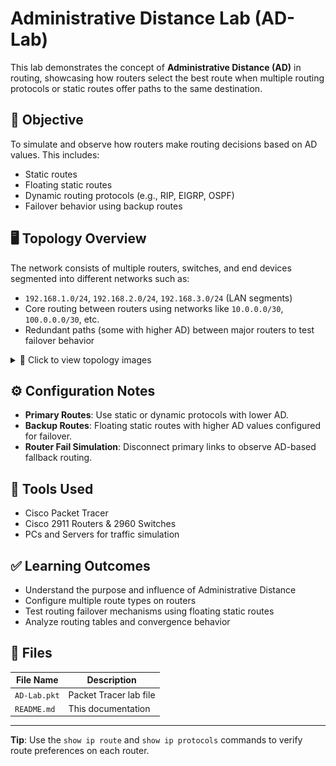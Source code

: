 # Administrative Distance Lab (AD-Lab)

This lab demonstrates the concept of **Administrative Distance (AD)** in routing, showcasing how routers select the best route when multiple routing protocols or static routes offer paths to the same destination.

## 🧠 Objective

To simulate and observe how routers make routing decisions based on AD values. This includes:
- Static routes
- Floating static routes
- Dynamic routing protocols (e.g., RIP, EIGRP, OSPF)
- Failover behavior using backup routes

## 🖥️ Topology Overview

The network consists of multiple routers, switches, and end devices segmented into different networks such as:
- `192.168.1.0/24`, `192.168.2.0/24`, `192.168.3.0/24` (LAN segments)
- Core routing between routers using networks like `10.0.0.0/30`, `100.0.0.0/30`, etc.
- Redundant paths (some with higher AD) between major routers to test failover behavior

<details>
<summary>📸 Click to view topology images</summary>

- ![Full Topology](./topology-full.png)
- ![Left Side](./topology-left.png)
- ![Right Side](./topology-right.png)

</details>

## ⚙️ Configuration Notes

- **Primary Routes**: Use static or dynamic protocols with lower AD.
- **Backup Routes**: Floating static routes with higher AD values configured for failover.
- **Router Fail Simulation**: Disconnect primary links to observe AD-based fallback routing.

## 🔧 Tools Used

- Cisco Packet Tracer
- Cisco 2911 Routers & 2960 Switches
- PCs and Servers for traffic simulation

## ✅ Learning Outcomes

- Understand the purpose and influence of Administrative Distance
- Configure multiple route types on routers
- Test routing failover mechanisms using floating static routes
- Analyze routing tables and convergence behavior

## 📁 Files

| File Name             | Description                                 |
|----------------------|---------------------------------------------|
| `AD-Lab.pkt`          | Packet Tracer lab file                      |
| `README.md`           | This documentation                         |



---

**Tip**: Use the `show ip route` and `show ip protocols` commands to verify route preferences on each router.


